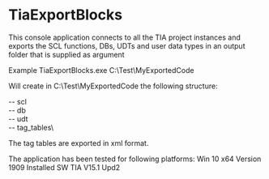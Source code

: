 # TiaExportBlocks
This console application connects to all the TIA project instances and exports the SCL functions, DBs, UDTs and user data types in an output folder that is supplied as argument

Example
TiaExportBlocks.exe C:\Test\MyExportedCode

Will create in C:\Test\MyExportedCode the following structure:

-- scl\
-- db\
-- udt\
-- tag_tables\

The tag tables are exported in xml format.

The application has been tested for following platforms:
Win 10 x64 Version 1909
Installed SW TIA V15.1 Upd2
